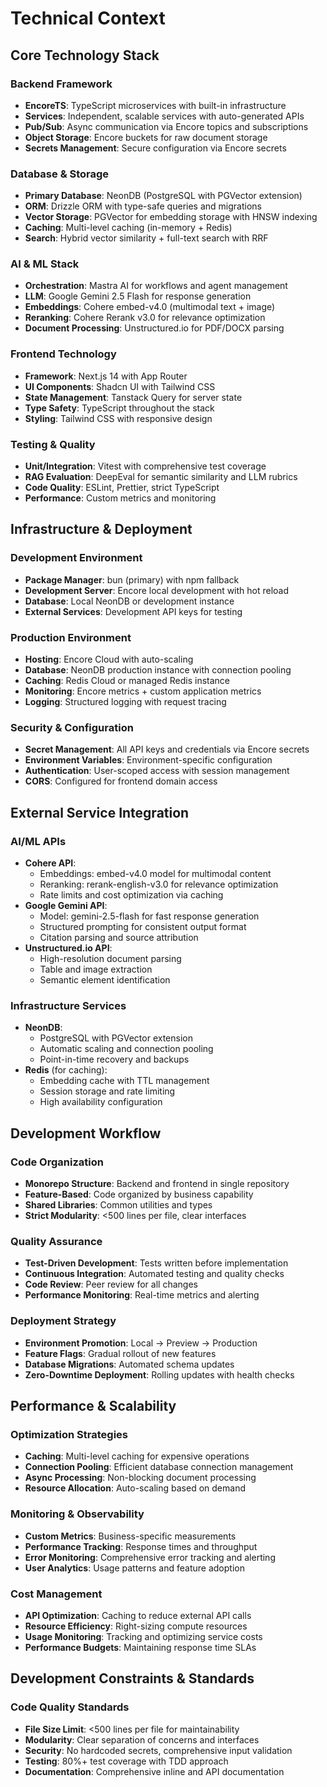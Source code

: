 # Technical Context

## Core Technology Stack

### Backend Framework
- **EncoreTS**: TypeScript microservices with built-in infrastructure
- **Services**: Independent, scalable services with auto-generated APIs
- **Pub/Sub**: Async communication via Encore topics and subscriptions
- **Object Storage**: Encore buckets for raw document storage
- **Secrets Management**: Secure configuration via Encore secrets

### Database & Storage
- **Primary Database**: NeonDB (PostgreSQL with PGVector extension)
- **ORM**: Drizzle ORM with type-safe queries and migrations
- **Vector Storage**: PGVector for embedding storage with HNSW indexing
- **Caching**: Multi-level caching (in-memory + Redis)
- **Search**: Hybrid vector similarity + full-text search with RRF

### AI & ML Stack
- **Orchestration**: Mastra AI for workflows and agent management
- **LLM**: Google Gemini 2.5 Flash for response generation
- **Embeddings**: Cohere embed-v4.0 (multimodal text + image)
- **Reranking**: Cohere Rerank v3.0 for relevance optimization
- **Document Processing**: Unstructured.io for PDF/DOCX parsing

### Frontend Technology
- **Framework**: Next.js 14 with App Router
- **UI Components**: Shadcn UI with Tailwind CSS
- **State Management**: Tanstack Query for server state
- **Type Safety**: TypeScript throughout the stack
- **Styling**: Tailwind CSS with responsive design

### Testing & Quality
- **Unit/Integration**: Vitest with comprehensive test coverage
- **RAG Evaluation**: DeepEval for semantic similarity and LLM rubrics
- **Code Quality**: ESLint, Prettier, strict TypeScript
- **Performance**: Custom metrics and monitoring

## Infrastructure & Deployment

### Development Environment
- **Package Manager**: bun (primary) with npm fallback
- **Development Server**: Encore local development with hot reload
- **Database**: Local NeonDB or development instance
- **External Services**: Development API keys for testing

### Production Environment
- **Hosting**: Encore Cloud with auto-scaling
- **Database**: NeonDB production instance with connection pooling
- **Caching**: Redis Cloud or managed Redis instance
- **Monitoring**: Encore metrics + custom application metrics
- **Logging**: Structured logging with request tracing

### Security & Configuration
- **Secret Management**: All API keys and credentials via Encore secrets
- **Environment Variables**: Environment-specific configuration
- **Authentication**: User-scoped access with session management
- **CORS**: Configured for frontend domain access

## External Service Integration

### AI/ML APIs
- **Cohere API**:
  - Embeddings: embed-v4.0 model for multimodal content
  - Reranking: rerank-english-v3.0 for relevance optimization
  - Rate limits and cost optimization via caching
- **Google Gemini API**:
  - Model: gemini-2.5-flash for fast response generation
  - Structured prompting for consistent output format
  - Citation parsing and source attribution
- **Unstructured.io API**:
  - High-resolution document parsing
  - Table and image extraction
  - Semantic element identification

### Infrastructure Services
- **NeonDB**:
  - PostgreSQL with PGVector extension
  - Automatic scaling and connection pooling
  - Point-in-time recovery and backups
- **Redis** (for caching):
  - Embedding cache with TTL management
  - Session storage and rate limiting
  - High availability configuration

## Development Workflow

### Code Organization
- **Monorepo Structure**: Backend and frontend in single repository
- **Feature-Based**: Code organized by business capability
- **Shared Libraries**: Common utilities and types
- **Strict Modularity**: <500 lines per file, clear interfaces

### Quality Assurance
- **Test-Driven Development**: Tests written before implementation
- **Continuous Integration**: Automated testing and quality checks
- **Code Review**: Peer review for all changes
- **Performance Monitoring**: Real-time metrics and alerting

### Deployment Strategy
- **Environment Promotion**: Local → Preview → Production
- **Feature Flags**: Gradual rollout of new features
- **Database Migrations**: Automated schema updates
- **Zero-Downtime Deployment**: Rolling updates with health checks

## Performance & Scalability

### Optimization Strategies
- **Caching**: Multi-level caching for expensive operations
- **Connection Pooling**: Efficient database connection management
- **Async Processing**: Non-blocking document processing
- **Resource Allocation**: Auto-scaling based on demand

### Monitoring & Observability
- **Custom Metrics**: Business-specific measurements
- **Performance Tracking**: Response times and throughput
- **Error Monitoring**: Comprehensive error tracking and alerting
- **User Analytics**: Usage patterns and feature adoption

### Cost Management
- **API Optimization**: Caching to reduce external API calls
- **Resource Efficiency**: Right-sizing compute resources
- **Usage Monitoring**: Tracking and optimizing service costs
- **Performance Budgets**: Maintaining response time SLAs

## Development Constraints & Standards

### Code Quality Standards
- **File Size Limit**: <500 lines per file for maintainability
- **Modularity**: Clear separation of concerns and interfaces
- **Security**: No hardcoded secrets, comprehensive input validation
- **Testing**: 80%+ test coverage with TDD approach
- **Documentation**: Comprehensive inline and API documentation
